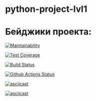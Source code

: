 # python-project-lvl1
# Бейджики проекта:
[![Maintainability](https://api.codeclimate.com/v1/badges/6542d3f6d44c851487cf/maintainability)](https://codeclimate.com/github/Everyday24/python-project-lvl1/maintainability)

[![Test Coverage](https://api.codeclimate.com/v1/badges/6542d3f6d44c851487cf/test_coverage)](https://codeclimate.com/github/Everyday24/python-project-lvl1/test_coverage)

[![Build Status](https://travis-ci.org/Everyday24/python-project-lvl1.svg?branch=master)](https://travis-ci.org/Everyday24/python-project-lvl1)

[![Github Actions Status](https://github.com/Everyday24/python-project-lvl1/workflows/Python%20CI/badge.svg)](https://github.com/Everyday24/python-project-lvl1/actions)

[![asciicast](https://asciinema.org/a/leoIpvVdlC4BvkUzVY8aOKsZL.svg)](https://asciinema.org/a/leoIpvVdlC4BvkUzVY8aOKsZL)

[![asciicast](https://asciinema.org/a/E5tehCZrDHCo5Ld04NDXpY3gC.svg)](https://asciinema.org/a/E5tehCZrDHCo5Ld04NDXpY3gC)